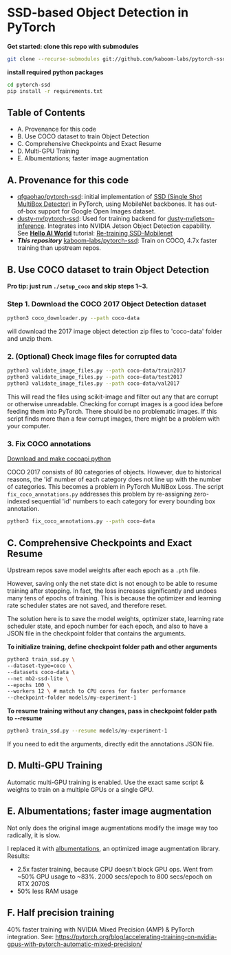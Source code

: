 # SSD-based Object Detection in PyTorch

**Get started: clone this repo with submodules**
```bash
git clone --recurse-submodules git://github.com/kaboom-labs/pytorch-ssd.git
```
**install required python packages**
```bash
cd pytorch-ssd
pip install -r requirements.txt
```

## Table of Contents
+ A. Provenance for this code
+ B. Use COCO dataset to train Object Detection
+ C. Comprehensive Checkpoints and Exact Resume
+ D. Multi-GPU Training
+ E. Albumentations; faster image augmentation

## A. Provenance for this code
+ [qfgaohao/pytorch-ssd](https://github.com/qfgaohao/pytorch-ssd): initial implementation of [SSD (Single Shot MultiBox Detector)](https://arxiv.org/abs/1512.02325) in PyTorch, using MobileNet backbones. It has out-of-box support for Google Open Images dataset.
+ [dusty-nv/pytorch-ssd](https://github.com/dusty-nv/pytorch-ssd): Used for training backend for [dusty-nv/jetson-inference](https://github.com/dusty-nv/jetson-inference). Integrates into NVIDIA Jetson Object Detection capability. See **[Hello AI World](https://github.com/dusty-nv/jetson-inference/tree/dev#training)** tutorial: [Re-training SSD-Mobilenet](https://github.com/dusty-nv/jetson-inference/blob/dev/docs/pytorch-ssd.md)
+ ***This repository*** [kaboom-labs/pytorch-ssd](https://github.com/kaboom-labs/pytorch-ssd): Train on COCO, 4.7x faster training than upstream repos.


## B. Use COCO dataset to train Object Detection

**Pro tip: just run `./setup_coco` and skip steps 1~3.**

### Step 1. Download the COCO 2017 Object Detection dataset
```bash
python3 coco_downloader.py --path coco-data
```
will download the 2017 image object detection zip files to 'coco-data' folder and unzip them.

### 2. (Optional) Check image files for corrupted data
```bash
python3 validate_image_files.py --path coco-data/train2017
python3 validate_image_files.py --path coco-data/test2017
python3 validate_image_files.py --path coco-data/val2017
```
This will read the files using scikit-image and filter out any that are corrupt or otherwise unreadable.
Checking for corrupt images is a good idea before feeding them into PyTorch.
There should be no problematic images. If this script finds more than a few corrupt images, there might be a problem with your computer.

### 3. Fix COCO annotations

[Download and make cocoapi python](https://github.com/cocodataset/cocoapi)

COCO 2017 consists of 80 categories of objects.
However, due to historical reasons, the 'id' number of each category does not line up with the number of categories.
This becomes a problem in PyTorch MultiBox Loss.
The script `fix_coco_annotations.py` addresses this problem by re-assigning zero-indexed sequential 'id' numbers to each category for every bounding box annotation.
```bash
python3 fix_coco_annotations.py --path coco-data
```

## C. Comprehensive Checkpoints and Exact Resume

Upstream repos save model weights after each epoch as a `.pth` file.

However, saving only the net state dict is not enough to be able to resume training after stopping. In fact, the loss increases significantly and undoes many tens of epochs of training.
This is because the optimizer and learning rate scheduler states are not saved, and therefore reset.

The solution here is to save the model weights, optimizer state, learning rate scheduler state, and epoch number for each epoch, and also to have a JSON file in the checkpoint folder that contains the arguments.

**To initialize training, define checkpoint folder path and other arguments**
```bash
python3 train_ssd.py \
--dataset-type=coco \
--datasets coco-data \
--net mb2-ssd-lite \
--epochs 100 \
--workers 12 \ # match to CPU cores for faster performance
--checkpoint-folder models/my-experiment-1
```

**To resume training without any changes, pass in checkpoint folder path to --resume**
```bash
python3 train_ssd.py --resume models/my-experiment-1
```
If you need to edit the arguments, directly edit the annotations JSON file.

## D. Multi-GPU Training

Automatic multi-GPU training is enabled.
Use the exact same script & weights to train on a multiple GPUs or a single GPU.

## E. Albumentations; faster image augmentation
Not only does the original image augmentations modify the image way too radically, it is slow.

I replaced it with [albumentations](https://github.com/albumentations-team/albumentations), an optimized image augmentation library.
Results:
+ 2.5x faster training, because CPU doesn't block GPU ops. Went from ~50% GPU usage to ~83%. 2000 secs/epoch to 800 secs/epoch on RTX 2070S
+ 50% less RAM usage

## F. Half precision training

40% faster training with NVIDIA Mixed Precision (AMP) & PyTorch integration. See: https://pytorch.org/blog/accelerating-training-on-nvidia-gpus-with-pytorch-automatic-mixed-precision/
